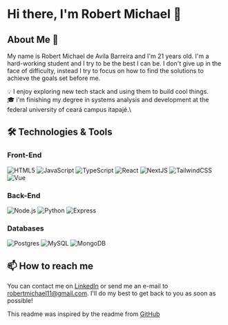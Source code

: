 # Hi there, I'm Robert Michael 👋

## About Me 🚀
 My name is Robert Michael de Avila Barreira and I'm 21 years old. I'm a hard-working student and I try to be the best I can be. I don't give up in the face of difficulty, instead I try to focus on how to find the solutions to achieve the goals set before me.

💡 I enjoy exploring new tech stack and using them to build cool things.\
🎓 i'm finishing my degree in systems analysis and development at the federal university of ceará campus itapajé.\

## 🛠️ Technologies & Tools

### Front-End
![HTML5](https://img.shields.io/badge/-HTML5-000?&logo=Html5.js)
![JavaScript](https://img.shields.io/badge/-JavaScript-000?&logo=JavaScript)
![TypeScript](https://img.shields.io/badge/-TypeScript-000?&logo=TypeScript)
![React](https://img.shields.io/badge/-React-000?&logo=React)
![NextJS](https://img.shields.io/badge/-NextJS-000?&logo=Next.js)
![TailwindCSS](https://img.shields.io/badge/Tailwind_CSS-000?&logo=tailwind-css)
![Vue](https://img.shields.io/badge/-Vue-000?&logo=Vue.js)

### Back-End
![Node.js](https://img.shields.io/badge/-Node.js-000?&logo=node.js)
![Python](https://img.shields.io/badge/-Python-000?&logo=Python)
![Express](https://img.shields.io/badge/-Express-000?&logo=express)

### Databases
![Postgres](https://img.shields.io/badge/PostgreSQL-000?logo=postgresql)
![MySQL](https://img.shields.io/badge/-MySQL-000?&logo=MySQL)
![MongoDB](https://img.shields.io/badge/-MongoDB-000?&logo=MongoDB)

## 📫 How to reach me

You can contact me on [LinkedIn](https://www.linkedin.com/in/robert-michael-109249204) or send me an e-mail to robertmichael11@gmail.com. I'll do my best to get back to you as soon as possible!
  
This readme was inspired by the readme from [GitHub](https://github.com/ocodista)
